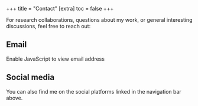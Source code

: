 +++
title = "Contact"
[extra]
toc = false
+++

For research collaborations, questions about my work, or general interesting discussions, feel free to reach out:

## Email

<span id="email-contact">
    <noscript>Enable JavaScript to view email address</noscript>
</span>

<script>
document.addEventListener('DOMContentLoaded', function() {
    const parts = ['fg', 'filippo', 'guerranti', 'com'];
    const email = parts[0] + '@' + parts[1] + parts[2] + '.' + parts[3];
    const emailElement = document.getElementById('email-contact');
    emailElement.innerHTML = '<a href="mailto:' + email + '">' + email + '</a>';
});
</script>

## Social media

You can also find me on the social platforms linked in the navigation bar above.
